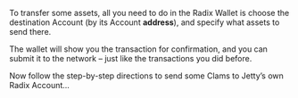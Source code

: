 To transfer some assets, all you need to do in the Radix Wallet is choose the destination Account (by its Account **address**), and specify what assets to send there.

The wallet will show you the transaction for confirmation, and you can submit it to the network – just like the transactions you did before.

Now follow the step-by-step directions to send some Clams to Jetty’s own Radix Account…
